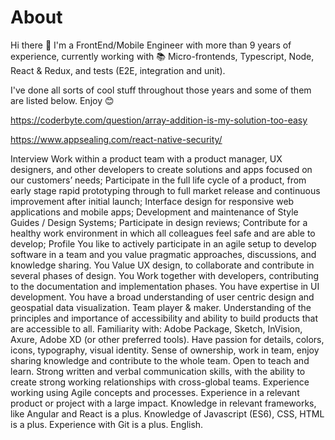 # About
Hi there 👋
I'm a FrontEnd/Mobile Engineer with more than 9 years of experience, currently working with 📚 Micro-frontends, Typescript, Node, React & Redux, and tests (E2E, integration and unit).

I've done all sorts of cool stuff throughout those years and some of them are listed below. Enjoy 😊

https://coderbyte.com/question/array-addition-is-my-solution-too-easy

https://www.appsealing.com/react-native-security/


Interview
Work within a product team with a product manager, UX designers, and other developers to create solutions and apps focused on our customers’ needs;
Participate in the full life cycle of a product, from early stage rapid prototyping through to full market release and continuous improvement after initial launch;
Interface design for responsive web applications and mobile apps;
Development and maintenance of Style Guides / Design Systems;
Participate in design reviews;
Contribute for a healthy work environment in which all colleagues feel safe and are able to develop;
Profile
You like to actively participate in an agile setup to develop software in a team and you value pragmatic approaches, discussions, and knowledge sharing.
You Value UX design, to collaborate and contribute in several phases of design.
You Work together with developers, contributing to the documentation and implementation phases.
You have expertise in UI development.
You have a broad understanding of user centric design and geospatial data visualization.
Team player & maker.
Understanding of the principles and importance of accessibility and ability to build products that are accessible to all.
Familiarity with: Adobe Package, Sketch, InVision, Axure, Adobe XD (or other preferred tools).
Have passion for details, colors, icons, typography, visual identity.
Sense of ownership, work in team, enjoy sharing knowledge and contribute to the whole team.
Open to teach and learn.
Strong written and verbal communication skills, with the ability to create strong working relationships with cross-global teams.
Experience working using Agile concepts and processes.
Experience in a relevant product or project with a large impact.
Knowledge in relevant frameworks, like Angular and React is a plus.
Knowledge of Javascript (ES6), CSS, HTML is a plus.
Experience with Git is a plus.
English.

